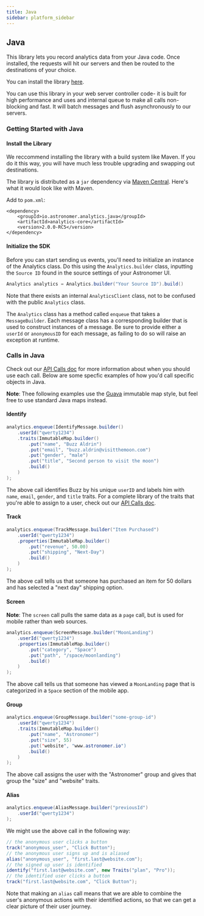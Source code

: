 ```yaml
---
title: Java
sidebar: platform_sidebar
---
```


## Java

This library lets you record analytics data from your Java code. Once installed, the requests will hit our servers and then be routed to the destinations of your choice. 

You can install the library [here](https://mvnrepository.com/artifact/io.astronomer.analytics.java/analytics-core/2.0.0-RC5).

You can use this library in your web server controller code- it is built for high performance and uses and internal queue to make all calls non-blocking and fast. It will batch messages and flush asynchronously to our servers.

### Getting Started with Java

#### Install the Library

We reccommend installing the library with a build system like Maven. If you do it this way, you will have much less trouble upgrading and swapping out destinations. 

The library is distributed as a `jar` dependency via [Maven Central](http://search.maven.org/). Here's what it would look like with Maven.

Add to `pom.xml`:
```
<dependency>
    <groupId>io.astronomer.analytics.java</groupId>
    <artifactId>analytics-core</artifactId>
    <version>2.0.0-RC5</version>
</dependency>
```

#### Initialize the SDK

Before you can start sending us events, you'll need to initialize an instance of the Analytics class. Do this using the `Analytics.builder` class, inputting the `Source ID` found in the source settings of your Astronomer UI.
```java
Analytics analytics = Analytics.builder("Your Source ID").build()
```
Note that there exists an internal `AnalyticsClient` class, not to be confused with the public `Analytics` class.

The `Analytics` class has a method called `enqueue` that takes a `MessageBuilder`. Each message class has a corresponding builder that is used to construct instances of a message. Be sure to provide either a `userId` or `anonymousID` for each message, as failing to do so will raise an exception at runtime.

### Calls in Java

Check out our [API Calls doc](../calls.html) for more information about when you should use each call. Below are some specfic examples of how you'd call specific objects in Java.

**Note**: Thee following examples use the [Guava](https://github.com/google/guava) immutable map style, but feel free to use standard Java maps instead.

#### Identify

```java
analytics.enqueue(IdentifyMessage.builder()
    .userId("qwerty1234")
    .traits(ImmutableMap.builder()
        .put("name", "Buzz Aldrin")
        .put("email", "buzz.aldrin@visitthemoon.com")
        .put("gender", "male")
        .put("title", "Second person to visit the moon")
        .build()
    )
);
```
The above call identifies Buzz by his unique `userID` and labels him with `name`, `email`, `gender`, and `title` traits. For a complete library of the traits that you're able to assign to a user, check out our [API Calls doc](../calls.html).


#### Track
```java
analytics.enqueue(TrackMessage.builder("Item Purchased")
    .userId("qwerty1234")
    .properties(ImmutableMap.builder()
        .put("revenue", 50.00)
        .put("shipping", "Next-Day")
        .build()
    )
);
```

The above call tells us that someone has purchased an item for 50 dollars and has selected a "next day" shipping option. 



#### Screen

**Note**: The `screen` call pulls the same data as a `page` call, but is used for mobile rather than web sources. 

```java
analytics.enqueue(ScreenMessage.builder("MoonLanding")
    .userId("qwerty1234")
    .properties(ImmutableMap.builder()
        .put("category", "Space")
        .put("path", "/space/moonlanding")
        .build()
    )
);
```

The above call tells us that someone has viewed a `MoonLanding` page that is categorized in a `Space` section of the mobile app. 

#### Group


```java
analytics.enqueue(GroupMessage.builder("some-group-id")
    .userId("qwerty1234")
    .traits(ImmutableMap.builder()
        .put("name", "Astronomer")
        .put("size", 55)
        .put('website", "www.astronomer.io")
        .build()
    )
);
```

The above call assigns the user with the "Astronomer" group and gives that group the "size" and "website" traits. 

#### Alias

```java
analytics.enqueue(AliasMessage.builder("previousId")
    .userId("qwerty1234")
);
```

We might use the above call in the following way:
```java
// the anonymous user clicks a button
track("anonymous_user", "Click Button");
// the anonymous user signs up and is aliased
alias("anonymous_user", "first.last@website.com");
// the signed up user is identified
identify("first.last@website.com", new Traits("plan", "Pro"));
// the identified user clicks a button
track("first.last@website.com", "Click Button");
```

Note that making an `alias` call means that we are able to combine the user's anonymous actions with their identified actions, so that we can get a clear picture of their user journey.